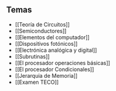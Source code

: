 ## Temas
- [[Teoría de Circuitos]]
- [[Semiconductores]]
- [[Elementos del computador]]
- [[Dispositivos fotónicos]]
- [[Electrónica analógica y digital]]
- [[Subrutinas]]
- [[El procesador operaciones básicas]]
- [[El procesador Condicionales]]
- [[Jerarquia de Memoria]]
- [[Examen TECO]]